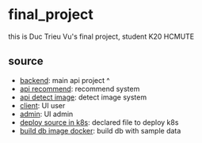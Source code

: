 # final_project

this is Duc Trieu Vu's final project, student K20 HCMUTE 

## source
- [backend](https://github.com/vutrieuIT/tlcn_be): main api project ^
- [api recommend](https://github.com/vutrieuIT/recommend_system): recommend system
- [api detect image](https://github.com/vutrieuIT/phone_detect): detect image system
- [client](https://github.com/vutrieuIT/fe_client): UI user
- [admin](https://github.com/vutrieuIT/fe_admin): UI admin
- [deploy source in k8s](https://github.com/vutrieuIT/deploy_tlcn): declared file to deploy k8s
- [build db image docker](https://github.com/vutrieuIT/build_db_image): build db with sample data
